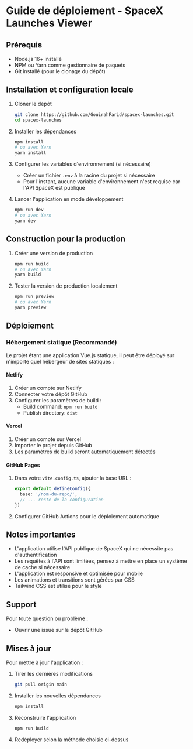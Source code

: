 # Guide de déploiement - SpaceX Launches Viewer

## Prérequis
- Node.js 16+ installé
- NPM ou Yarn comme gestionnaire de paquets
- Git installé (pour le clonage du dépôt)

## Installation et configuration locale

1. Cloner le dépôt
   ```bash
   git clone https://github.com/GouirahFarid/spacex-launches.git
   cd spacex-launches
   ```

2. Installer les dépendances
   ```bash
   npm install
   # ou avec Yarn
   yarn install
   ```

3. Configurer les variables d'environnement (si nécessaire)
    - Créer un fichier `.env` à la racine du projet si nécessaire
    - Pour l'instant, aucune variable d'environnement n'est requise car l'API SpaceX est publique

4. Lancer l'application en mode développement
   ```bash
   npm run dev
   # ou avec Yarn
   yarn dev
   ```

## Construction pour la production

1. Créer une version de production
   ```bash
   npm run build
   # ou avec Yarn
   yarn build
   ```

2. Tester la version de production localement
   ```bash
   npm run preview
   # ou avec Yarn
   yarn preview
   ```

## Déploiement

###  Hébergement statique (Recommandé)

Le projet étant une application Vue.js statique, il peut être déployé sur n'importe quel hébergeur de sites statiques :

#### Netlify
1. Créer un compte sur Netlify
2. Connecter votre dépôt GitHub
3. Configurer les paramètres de build :
    - Build command: `npm run build`
    - Publish directory: `dist`

#### Vercel
1. Créer un compte sur Vercel
2. Importer le projet depuis GitHub
3. Les paramètres de build seront automatiquement détectés

#### GitHub Pages
1. Dans votre `vite.config.ts`, ajouter la base URL :
   ```typescript
   export default defineConfig({
     base: '/nom-du-repo/',
     // ... reste de la configuration
   })
   ```
2. Configurer GitHub Actions pour le déploiement automatique


## Notes importantes

- L'application utilise l'API publique de SpaceX qui ne nécessite pas d'authentification
- Les requêtes à l'API sont limitées, pensez à mettre en place un système de cache si nécessaire
- L'application est responsive et optimisée pour mobile
- Les animations et transitions sont gérées par CSS
- Tailwind CSS est utilisé pour le style

## Support

Pour toute question ou problème :
- Ouvrir une issue sur le dépôt GitHub

## Mises à jour

Pour mettre à jour l'application :
1. Tirer les dernières modifications
   ```bash
   git pull origin main
   ```
2. Installer les nouvelles dépendances
   ```bash
   npm install
   ```
3. Reconstruire l'application
   ```bash
   npm run build
   ```
4. Redéployer selon la méthode choisie ci-dessus
